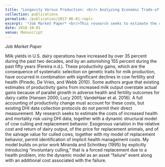 ```yaml
---
title: "Longevity Versus Production: <br/> Analyzing Economic Trade-offs in Dairy Cow Replacement"
collection: publications
permalink: /publication/2017-06-01-replc
excerpt: '*Job Market Paper* <br/>This research seeks to estimate the costs of increased health and mortality risk using DHI data, together with a dynamic structural model of cow culling and replacement behavior.'
date: 2018-10-01
venue: Manuscript
---
```


*Job Market Paper*

Milk yields in U.S. dairy operations have increased by over 35 percent during the past two decades, and by an astonishing 155 percent during the past fifty years (Fereira n.d.).  These productivity gains, which are the consequence of systematic selection on genetic traits for milk production, have occurred in combination with significant declines in cow fertility and health (Pinedo, De Vries, and Webb 2010). Some authors argue that existing estimates of productivity gains from increased milk output overstate actual gains because of parallel growth in adverse health and fertility outcomes for dairy cattle (Hansen 2000; Lucy 2001; VandeHaar et al. 2016). A full accounting of productivity change must account for these costs, but existing DHI data collection protocols do not permit their direct measurement. My research seeks to estimate the costs of increased health and mortality risk using DHI data, together with a dynamic structural model of cow culling and replacement behavior. Exogenous variation in the relative cost and return of dairy output, of the price for replacement animals, and of the salvage value for culled cows, together with my model of replacement behavior, permit identification of implicit health management costs. My model builds on prior work Miranda and Schnitkey (1995) by explicitly introducing “involuntary culling,” that is a forced replacement due to a health problem, into the dynamic model as an asset “failure” event along with an additional cost associated with the failure. 